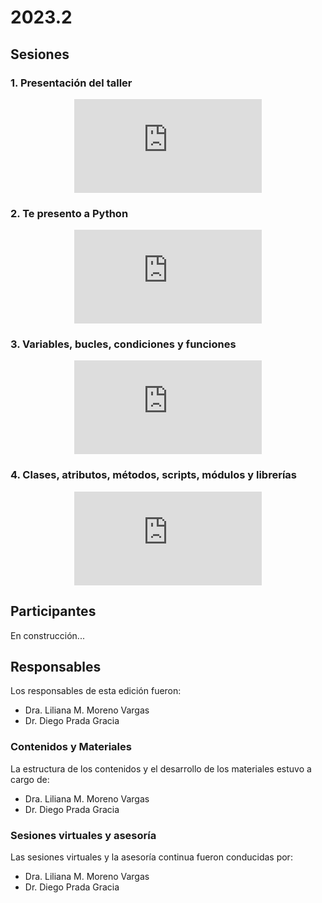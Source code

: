 # 2023.2

## Sesiones

### 1. Presentación del taller

<div align="center">
<iframe class="video-container" id="player" type="text/html"
src="https://www.youtube.com/embed/-Qm202gaN_Q?enablejsapi=1&origin=https://www.uibcdf.org"
frameborder="0">
</iframe>
</div>


### 2. Te presento a Python

<div align="center">
<iframe class="video-container" id="player" type="text/html"
src="https://www.youtube.com/embed/wN3vGXark7U?enablejsapi=1&origin=https://www.uibcdf.org"
frameborder="0">
</iframe>
</div>


### 3. Variables, bucles, condiciones y funciones

<div align="center">
<iframe class="video-container" id="player" type="text/html"
src="https://www.youtube.com/embed/R1KERxFT8F8?enablejsapi=1&origin=https://www.uibcdf.org"
frameborder="0">
</iframe>
</div>

### 4. Clases, atributos, métodos, scripts, módulos y librerías

<div align="center">
<iframe class="video-container" id="player" type="text/html"
src="https://www.youtube.com/embed/vOieTM482-g?enablejsapi=1&origin=https://www.uibcdf.org"
frameborder="0">
</iframe>
</div>



## Participantes
En construcción...

## Responsables

Los responsables de esta edición fueron:
- Dra. Liliana M. Moreno Vargas
- Dr. Diego Prada Gracia

### Contenidos y Materiales

La estructura de los contenidos y el desarrollo de los materiales estuvo a cargo de:
- Dra. Liliana M. Moreno Vargas
- Dr. Diego Prada Gracia

### Sesiones virtuales y asesoría

Las sesiones virtuales y la asesoría continua fueron conducidas por:
- Dra. Liliana M. Moreno Vargas
- Dr. Diego Prada Gracia


